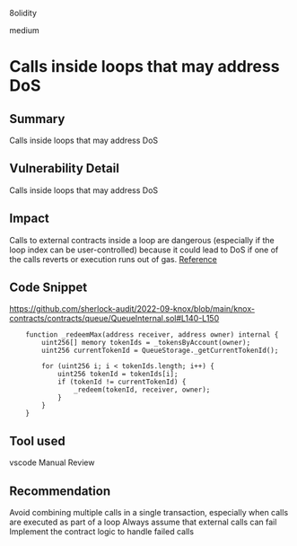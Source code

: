 8olidity

medium

# Calls inside loops that may address DoS

## Summary
Calls inside loops that may address DoS

## Vulnerability Detail
Calls inside loops that may address DoS
## Impact
Calls to external contracts inside a loop are dangerous (especially if the loop index can be user-controlled) because it could lead to DoS if one of the calls reverts or execution runs out of gas.
[Reference](https://swcregistry.io/docs/SWC-113)

## Code Snippet
https://github.com/sherlock-audit/2022-09-knox/blob/main/knox-contracts/contracts/queue/QueueInternal.sol#L140-L150

```solidity
    function _redeemMax(address receiver, address owner) internal {
        uint256[] memory tokenIds = _tokensByAccount(owner);
        uint256 currentTokenId = QueueStorage._getCurrentTokenId();

        for (uint256 i; i < tokenIds.length; i++) {
            uint256 tokenId = tokenIds[i];
            if (tokenId != currentTokenId) {
                _redeem(tokenId, receiver, owner);
            }
        }
    }
```
## Tool used
vscode
Manual Review

## Recommendation
Avoid combining multiple calls in a single transaction, especially when calls are executed as part of a loop Always assume that external calls can fail Implement the contract logic to handle failed calls